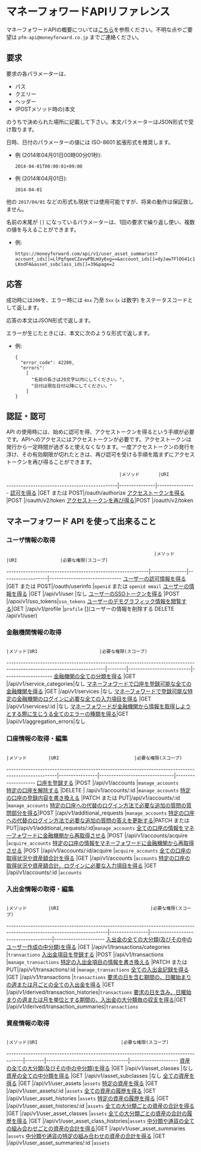# マネーフォワードAPIリファレンス

マネーフォワードAPIの概要については[こちら](README.md)を参照ください。不明な点やご要望は  `pfm-api@moneyforward.co.jp` までご連絡ください。

## 要求

要求の各パラメーターは、

* パス
* クエリー
* ヘッダー
* (POSTメソッド時の)本文

のうちで決められた場所に記載して下さい。本文パラメーターはJSON形式で受け取ります。

日時、日付のパラメーターの値には ISO-8601 拡張形式を推奨します。

* 例 (2014年04月01日00時00分01秒):

    ```
    2014-04-01T00:00:01+09:00
    ```

* 例 (2014年04月01日):

    ```
    2014-04-01
    ```

他の `2017/04/01` などの形式も現状では使用可能ですが、将来の動作は保証致しません。

名前の末尾が `[]` になっているパラメーターは、1回の要求で繰り返し使い、複数の値を与えることができます。

* 例: 

    ```
    https://moneyforward.com/api/v1/user_asset_summaries?account_ids[]=LlPqfqeeCZavwPBLmUy6xg==&account_ids[]=dyJaw7FlOG41c1C-LKndFA&asset_subclass_ids[]=39&page=2
    ```

## 応答

成功時には`200`を、エラー時には `4xx` 乃至 `5xx` (`x` は数字) をステータスコードとして返します。

応答の本文はJSON形式で返します。

エラーが生じたときには、本文に次のような形式で返します。

* 例:

    ```
    {
      "error_code": 42200,
      "errors":
        [
          "名前の長さは20文字以内にしてください。",
          "日付は現在日付以降にしてください。"
        ]
    }
    ```

## 認証・認可

API の使用時には、始めに認可を得、アクセストークンを得るという手順が必要です。APIへのアクセスにはアクセストークンが必要です。アクセストークンは発行から一定時間が過ぎると使えなくなります。一度アクセストークンの発行を浮け、その有効期限が切れたときは、再び認可を受ける手順を踏まずにアクセストークンを再び得ることができます。

                                              |メソッド       |URI             
----------------------------------------------|---------------|----------------
[認可を得る](authorize.md)                    |GET または POST|/oauth/authorize
[アクセストークンを得る](token.md)            |POST           |/oauth/v2/token
[アクセストークンを再び得る](token_refresh.md)|POST           |/oauth/v2/token

## マネーフォワード API を使って出来ること

### ユーザ情報の取得

                                                           |メソッド       |URI                |必要な権限(スコープ)
-----------------------------------------------------------|---------------|-------------------|------------------------------
[ユーザーの認可情報を得る](userinfo.md)                    |GET または POST|/oauth/userinfo    |`openid` または `openid email`
[ユーザーの情報を得る](user_show.md)                       |GET            |/api/v1/user       |なし
[ユーザーのSSOトークンを得る](sso_tokens_create.md)        |POST           |/apoi/v1/sso_tokens|`sso_tokens`
[ユーザーのデモグラフィック情報を閲覧する](profile_show.md)|GET            |/api/v1/profile    |`profile`
[](ユーザーの情報を削除する DELETE /api/v1/user)

### 金融機関情報の取得

                                                                                                                       |メソッド|URI                       |必要な権限(スコープ)
-----------------------------------------------------------------------------------------------------------------------|--------|--------------------------|--------------------
[金融機関の全ての分類を得る](service_categories_index.md)                                                              |GET     |/api/v1/service_categories|なし
[マネーフォワードで口座を登録可能な全ての金融機関を得る](services_index.md)                                            |GET     |/api/v1/services          |なし
[マネーフォワードで登録可能な特定の金融機関のログインに必要な全ての入力項目を得る](services_show.md)                   |GET     |/api/v1/services/:id      |なし
[マネーフォワードが金融機関から情報を取得しようとする際に生じうる全てのエラーの種類を得る](aggregation_errors_index.md)|GET     |/api/v1/aggregation_errors|なし

### 口座情報の取得・編集

                                                                                                   |メソッド        |URI                            |必要な権限(スコープ)
---------------------------------------------------------------------------------------------------|----------------|-------------------------------|--------------------
[口座を登録する](accounts_create.md)                                                               |POST            |/api/v1/accounts               |`manage_accounts`   
[特定の口座を解除する](accounts_destroy.md)                                                        |DELETE          | /api/v1/accounts/:id          |`manage_accounts`
[特定の口座の登録内容を書き換える](accounts_update.md)                                             |PATCH または PUT|/api/v1/accounts/:id           |`manage_accounts`
[特定の口座への代替のログイン方法で必要な追加の質問の質問部分を得る](additional_requests_create.md)|POST            |/api/v1/additional_requests    |`manage_accounts`
[特定の口座への代替のログイン方法で必要な追加の質問の答えを更新する](additional_requests_update.md)|PATCH または PUT|/api/v1/additional_requests/:id|`manage_accounts`
[全ての口座の情報をマネーフォワードに金融機関から再取得させる](accounts_acquire_all.md)            |POST            |/api/v1/accounts/acquire       |`acquire_accounts`
[特定の口座の情報をマネーフォワードに金融機関から再取得させる](accounts_acquire.md)                |POST            |/api/v1/accounts/:id/acquire   |`acquire_accounts`
[全ての口座の取得状況や資産額合計を得る](accounts_index.md)                                        |GET             |/api/v1/accounts               |`accounts`
[特定の口座の取得状況や資産額合計、ログインに必要な入力項目を得る](accounts_show.md)               |GET             |/api/v1/accounts/:id           |`accounts`

### 入出金情報の取得・編集

                                                                                                                        |メソッド        |URI                                  |必要な権限(スコープ)
------------------------------------------------------------------------------------------------------------------------|----------------|-------------------------------------|---------------------
[入出金の全ての大分類(及びその中のユーザー作成の中分類)を得る](transaction_categories_index.md)                         |GET             |/api/v1/transactions/categories      |`transactions`
[入出金項目を登録する](transactions_create.md)                                                                          |POST            |/api/v1/transactions                 |`manage_transactions`
[特定の入出金項目の情報を書き換える](transactions_update.md)                                                            |PATCH または PUT|/api/v1/transactions/:id             |`manage_transactions`
[全ての入出金記録を得る](transactions_index.md)                                                                         |GET             |/api/v1/transactions                 |`transactions`
[要求の日を含む期間の、日曜始まりの週または月ごとの全ての入出金を得る](transaction_histories_index.md)                  |GET             |/api/v1/derived/transaction_histories|`transactions`
[要求の日を含み、日曜始まりの週または月を単位とする期間の、入出金の大分類毎の収支を得る](transaction_summaries_index.md)|GET             |/api/v1/derived/transaction_summaries|`transactions`

### 資産情報の取得

                                                                                     |メソッド|URI                               |必要な権限(スコープ)
-------------------------------------------------------------------------------------|--------|----------------------------------|--------------------
[資産の全ての大分類(及びその中の中分類)を得る](asset_classes_index.md)               |GET     |/api/v1/asset_classes             |なし
[資産の全ての中分類を得る](asset_subclasses_index.md)                                |GET     |/api/v1/asset_subclasses          |なし
[全ての資産を得る](user_assets_index.md)                                             |GET     |/api/v1/user_assets               |`assets`
[特定の資産を得る](user_assets_show.md)                                              |GET     |/api/v1/user_assets/:id           |`assets`
[全ての資産の履歴を得る](user_asset_histories_index.md)                              |GET     |/api/v1/user_asset_histories      |`assets`
[特定の資産の履歴を得る](user_asset_histories_show.md)                               |GET     |/api/v1/user_asset_histories/:id  |`assets`
[全ての大分類ごとの資産の合計を得る](user_asset_classes_index.md)                    |GET     |/api/v1/user_asset_classes        |`assets`
[全ての大分類ごとの資産の合計の履歴を得る](user_asset_class_histories_index.md)      |GET     |/api/v1/user_asset_class_histories|`assets`
[中分類や通貨の全ての組み合わせごとの資産の合計を得る](user_asset_summaries_index.md)|GET     |/api/v1/user_asset_summaries      |`assets`
[中分類や通貨の特定の組み合わせの資産の合計を得る](user_asset_summaries_show.md)     |GET     |/api/v1/user_asset_summaries/:id  |`assets`
